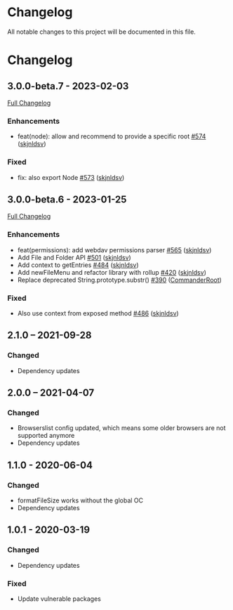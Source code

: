 # Changelog

All notable changes to this project will be documented in this file.
# Changelog

## 3.0.0-beta.7 - 2023-02-03

[Full Changelog](https://github.com/nextcloud/nextcloud-files/compare/v3.0.0-beta.6...v3.0.0-beta.7)

### Enhancements
- feat\(node\): allow and recommend to provide a specific root [\#574](https://github.com/nextcloud/nextcloud-files/pull/574) ([skjnldsv](https://github.com/skjnldsv))

### Fixed
- fix: also export Node [\#573](https://github.com/nextcloud/nextcloud-files/pull/573) ([skjnldsv](https://github.com/skjnldsv))

## 3.0.0-beta.6 - 2023-01-25

[Full Changelog](https://github.com/nextcloud/nextcloud-files/compare/v2.1.0...v3.0.0-beta.6)

### Enhancements
- feat\(permissions\): add webdav permissions parser [\#565](https://github.com/nextcloud/nextcloud-files/pull/565) ([skjnldsv](https://github.com/skjnldsv))
- Add File and Folder API [\#501](https://github.com/nextcloud/nextcloud-files/pull/501) ([skjnldsv](https://github.com/skjnldsv))
- Add context to getEntries [\#484](https://github.com/nextcloud/nextcloud-files/pull/484) ([skjnldsv](https://github.com/skjnldsv))
- Add newFileMenu and refactor library with rollup [\#420](https://github.com/nextcloud/nextcloud-files/pull/420) ([skjnldsv](https://github.com/skjnldsv))
- Replace deprecated String.prototype.substr\(\) [\#390](https://github.com/nextcloud/nextcloud-files/pull/390) ([CommanderRoot](https://github.com/CommanderRoot))

### Fixed
- Also use context from exposed method [\#486](https://github.com/nextcloud/nextcloud-files/pull/486) ([skjnldsv](https://github.com/skjnldsv))

## 2.1.0 – 2021-09-28
### Changed
- Dependency updates

## 2.0.0 – 2021-04-07
### Changed
- Browserslist config updated, which means some older browsers are not supported anymore
- Dependency updates

## 1.1.0 - 2020-06-04
### Changed
- formatFileSize works without the global OC
- Dependency updates

## 1.0.1 - 2020-03-19
### Changed
- Dependency updates
### Fixed
- Update vulnerable packages

